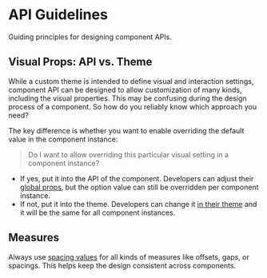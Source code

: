 # API Guidelines

Guiding principles for designing component APIs.

## Visual Props: API vs. Theme

While a custom theme is intended to define visual and interaction settings,
component API can be designed to allow customization of many kinds, including
the visual properties. This may be confusing during the design process of a
component. So how do you reliably know which approach you need?

The key difference is whether you want to enable overriding the default value in
the component instance:

> Do I want to allow overriding this particular visual setting in a component
instance?

- If yes, put it into the API of the component. Developers can adjust their
  [global props](/docs/customize/global-props), but the option value can still be
  overridden per component instance.
- If not, put it into the theme. Developers can change it
  [in their theme](/docs/customize/theming/overview) and it will be the same for all
  component instances.

## Measures

Always use [spacing values](/docs/foundation/spacing) for all kinds of measures like
offsets, gaps, or spacings. This helps keep the design consistent across
components.
